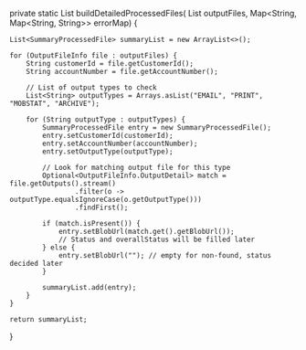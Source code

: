 private static List<SummaryProcessedFile> buildDetailedProcessedFiles(
        List<OutputFileInfo> outputFiles, Map<String, Map<String, String>> errorMap) {

    List<SummaryProcessedFile> summaryList = new ArrayList<>();

    for (OutputFileInfo file : outputFiles) {
        String customerId = file.getCustomerId();
        String accountNumber = file.getAccountNumber();

        // List of output types to check
        List<String> outputTypes = Arrays.asList("EMAIL", "PRINT", "MOBSTAT", "ARCHIVE");

        for (String outputType : outputTypes) {
            SummaryProcessedFile entry = new SummaryProcessedFile();
            entry.setCustomerId(customerId);
            entry.setAccountNumber(accountNumber);
            entry.setOutputType(outputType);

            // Look for matching output file for this type
            Optional<OutputFileInfo.OutputDetail> match = file.getOutputs().stream()
                    .filter(o -> outputType.equalsIgnoreCase(o.getOutputType()))
                    .findFirst();

            if (match.isPresent()) {
                entry.setBlobUrl(match.get().getBlobUrl());
                // Status and overallStatus will be filled later
            } else {
                entry.setBlobUrl(""); // empty for non-found, status decided later
            }

            summaryList.add(entry);
        }
    }

    return summaryList;
}
